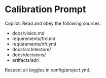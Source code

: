 # Calibration Prompt

Copilot: Read and obey the following sources:

- docs/vision.md
- requirements/frd.md
- requirements/nfr.yml
- docs/architecture/
- docs/decisions/
- artifacts/adr/

Respect all toggles in config/project.yml.

